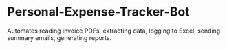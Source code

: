 # Personal-Expense-Tracker-Bot
Automates reading invoice PDFs, extracting data, logging to Excel, sending summary emails, generating reports.
